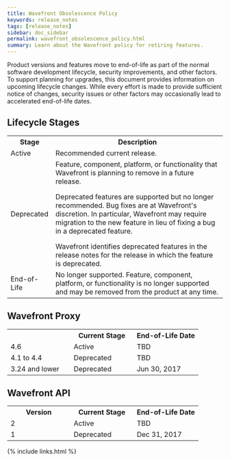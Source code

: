 ```yaml
---
title: Wavefront Obsolescence Policy
keywords: release_notes
tags: [release_notes]
sidebar: doc_sidebar
permalink: wavefront_obsolescence_policy.html
summary: Learn about the Wavefront policy for retiring features.
---
```

Product versions and features move to end-of-life as part of the normal software development lifecycle, security improvements, and other factors. To support planning for upgrades, this document provides information on upcoming lifecycle changes. While every effort is made to provide sufficient notice of changes, security issues or other factors may occasionally lead to accelerated end-of-life dates.
 
## Lifecycle Stages

<table class=" width: 100%;">
<tbody>
<tr><th>Stage</th><th>Description</th></tr>
<tr>
<td>Active</td>
<td>Recommended current release.</td>
</tr>
<tr>
<td>Deprecated</td>
<td>Feature, component, platform, or functionality that Wavefront is planning to remove in a future release. 
<p></p>
Deprecated features are supported but no longer recommended. Bug fixes are at Wavefront's discretion. In particular, Wavefront may require migration to the new feature in lieu of fixing a bug in a deprecated feature. 
<p></p>
Wavefront identifies deprecated features in the release notes for the release in which the feature is deprecated.</td>
</tr>
<tr>
<td>End-of-Life</td>
<td>No longer supported. Feature, component, platform, or functionality is no longer supported and may be removed from the product at any time.</td>
</tr>
</tbody>
</table>
<p></p>
<h2>Wavefront Proxy</h2>
<p></p>
<table class="width: 100%;">
<tbody>
<tr><th width="33%"><Version</th><th width="33%">Current Stage</th><th width="34%">End-of-Life Date</th></tr>
<tr>
<td>4.6</td>
<td>Active</td>
<td>TBD</td>
</tr>
<tr>
<td>4.1 to 4.4</td>
<td>Deprecated</td>
<td>TBD</td>
</tr>
<tr>
<td>3.24 and lower</td>
<td>Deprecated</td>
<td>Jun 30, 2017</td>
</tr>
</tbody>
</table>
<p></p>
<h2>Wavefront API</h2>
<p></p>
<table class="width: 100%;">
<tbody>
<tr><th width="33%">Version</th><th width="33%">Current Stage</th><th width="34%">End-of-Life Date</th></tr>
<tr>
<td>2</td>
<td>Active</td>
<td>TBD</td>
</tr>
<tr>
<td>1</td>
<td>Deprecated</td>
<td>Dec 31, 2017</td>
</tr>
</tbody>
</table>

{% include links.html %}